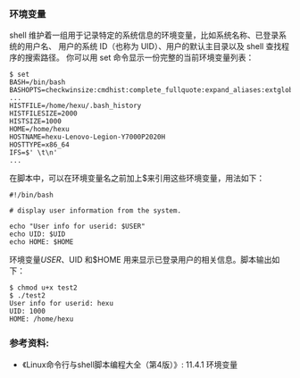 ### 环境变量

shell 维护着一组用于记录特定的系统信息的环境变量，比如系统名称、已登录系统的用户名、
用户的系统 ID（也称为 UID）、用户的默认主目录以及 shell 查找程序的搜索路径。
你可以用 set 命令显示一份完整的当前环境变量列表：

```shell
$ set
BASH=/bin/bash
BASHOPTS=checkwinsize:cmdhist:complete_fullquote:expand_aliases:extglob:extquote:force_fignore:histappend:interactive_comments:progcomp:promptvars:sourcepath
...
HISTFILE=/home/hexu/.bash_history
HISTFILESIZE=2000
HISTSIZE=1000
HOME=/home/hexu
HOSTNAME=hexu-Lenovo-Legion-Y7000P2020H
HOSTTYPE=x86_64
IFS=$' \t\n'
...
```

在脚本中，可以在环境变量名之前加上$来引用这些环境变量，用法如下：

```shell
#!/bin/bash

# display user information from the system.

echo "User info for userid: $USER"
echo UID: $UID
echo HOME: $HOME
```

环境变量$USER、$UID 和$HOME 用来显示已登录用户的相关信息。脚本输出如下：

```shell
$ chmod u+x test2
$ ./test2
User info for userid: hexu
UID: 1000
HOME: /home/hexu
```


### 参考资料:
- 《Linux命令行与shell脚本编程大全（第4版）》: 11.4.1 环境变量

